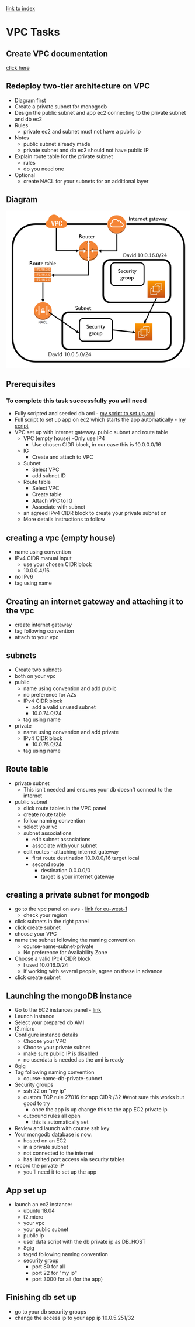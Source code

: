 [link to index](/readme.md)  
# VPC Tasks

## Create VPC documentation
[click here](/Documentation/docs/vpc.md)

## Redeploy two-tier architecture on VPC
- Diagram first
- Create a private subnet for monogodb
- Design the public subnet and app ec2 connecting to the private subnet and db ec2
- Rules
    - private ec2 and subnet must not have a public ip
- Notes
    - public subnet already made
    - private subnet and db ec2 should not have public IP
- Explain route table for the private subnet
    - rules
    - do you need one
- Optional
    - create NACL for your subnets for an additional layer

## Diagram
![first draft](/Documentation/resources/aws/vpc_first.png)  

## Prerequisites
### To complete this task successfully you will need
- Fully scripted and seeded db ami - [my script to set up ami](/aws_setup/db_setup/aws_db_provision.sh)
- Full script to set up app on ec2 which starts the app automatically - [my script](/aws_setup/app_setup/aws_app_provision.sh)
- VPC set up with internet gateway. public subnet and route table
    - VPC (empty house)
        -Only use IP4
        - Use chosen CIDR block, in our case this is 10.0.0.0/16
    - IG
        - Create and attach to VPC
    - Subnet
        - Select VPC
        - add subnet ID
    - Route table
        - Select VPC
        - Create table
        - Attach VPC to IG
        - Associate with subnet
    - an agreed IPv4 CIDR block to create your private subnet on
    - More details instructions to follow

## creating a vpc (empty house)
- name using convention
- IPv4 CIDR manual input
    - use your chosen CIDR block
    - 10.0.0.4/16
- no IPv6
- tag using name

## Creating an internet gateway and attaching it to the vpc
- create internet gateway
- tag following convention
- attach to your vpc

## subnets
- Create two subnets
- both on your vpc
- public
    - name using convention and add public
    - no preference for AZs
    - IPv4 CIDR block
        - add a valid unused subnet
        - 10.0.74.0/24
    - tag using name
- private
    - name using convention and add private
    - IPv4 CIDR block
        - 10.0.75.0/24
    - tag using name

## Route table
- private subnet
    - This isn't needed and ensures your db doesn't connect to the internet
- public subnet
    - click route tables in the VPC panel
    - create route table
    - follow naming convention
    - select your vc
    - subnet associations
        - edit subnet associations
        - associate with your subnet
    - edit routes - attaching internet gateway
        - first route
            destination 10.0.0.0/16
            target local
        - second route
            - destination 0.0.0.0/0
            - target is your internet gateway
    

## creating a private subnet for mongodb
- go to the vpc panel on aws - [link for eu-west-1](https://eu-west-1.console.aws.amazon.com/vpc/home?region=eu-west-1#Home:)
    - check your region
- click subnets in the right panel
- click create subnet
- choose your VPC
- name the subnet following the naming convention
    - course-name-subnet-private
    - No preference for Availability Zone
- Choose a valid IPc4 CIDR block
    - I used 10.0.16.0/24
    - if working with several people, agree on these in advance
- click create subnet

## Launching the mongoDB instance
- Go to the EC2 instances panel - [link](https://eu-west-1.console.aws.amazon.com/ec2/v2/home?region=eu-west-1#Home:)
- Launch instance
- Select your prepared db AMI
- t2.micro
- Configure instance details
    - Choose your VPC
    - Choose your private subnet
    - make sure public IP is disabled
    - no userdata is needed as the ami is ready
- 8gig
- Tag following naming convention
    - course-name-db-private-subnet
- Security groups
    - ssh 22 on "my ip"
    - custom TCP rule 27016 for app CIDR /32 ##not sure this works but good to try
        - once the app is up change this to the app EC2 private ip
    - outbound rules all open
        - this is automatically set
- Review and launch with course ssh key
- Your mongodb database is now:
    - hosted on an EC2
    - in a private subnet
    - not connected to the internet
    - has limited port access via security tables
- record the private IP
    - you'll need it to set up the app

## App set up
- launch an ec2 instance:
    - ubuntu 18.04
    - t2.micro
    - your vpc
    - your public subnet
    - public ip
    - user data script with the db private ip as DB_HOST
    - 8gig
    - taged following naming convention
    - security group
        - port 80 for all
        - port 22 for "my ip"
        - port 3000 for all (for the app)

## Finishing db set up
- go to your db security groups
- change the access ip to your app ip 10.0.5.251/32
